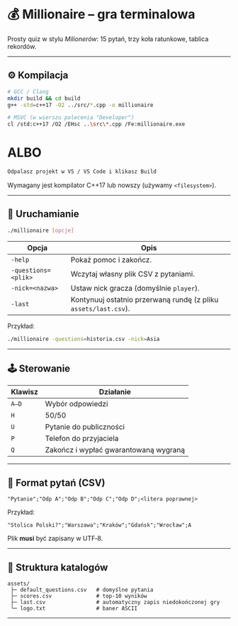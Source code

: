 # 💰 Millionaire – gra terminalowa

Prosty quiz w stylu *Milionerów*: 15 pytań, trzy koła ratunkowe, tablica rekordów.

---

## ⚙️ Kompilacja

```bash
# GCC / Clang
mkdir build && cd build
g++ -std=c++17 -O2 ../src/*.cpp -o millionaire

# MSVC (w wierszu polecenia "Developer")
cl /std:c++17 /O2 /EHsc ..\src\*.cpp /Fe:millionaire.exe
```

# ALBO
```bash
Odpalasz projekt w VS / VS Code i klikasz Build
```

Wymagany jest kompilator C++17 lub nowszy (używamy `<filesystem>`).

---

## 🚀 Uruchamianie

```bash
./millionaire [opcje]
```

| Opcja               | Opis                                                            |
| ------------------- | --------------------------------------------------------------- |
| `-help`             | Pokaż pomoc i zakończ.                                          |
| `-questions=<plik>` | Wczytaj własny plik CSV z pytaniami.                            |
| `-nick=<nazwa>`     | Ustaw nick gracza (domyślnie `player`).                         |
| `-last`             | Kontynuuj ostatnio przerwaną rundę (z pliku `assets/last.csv`). |

Przykład:

```bash
./millionaire -questions=historia.csv -nick=Asia
```

---

## 🕹️ Sterowanie

| Klawisz | Działanie                             |
| ------- | ------------------------------------- |
| `A–D`   | Wybór odpowiedzi                      |
| `H`     | 50/50                                 |
| `U`     | Pytanie do publiczności               |
| `P`     | Telefon do przyjaciela                |
| `Q`     | Zakończ i wypłać gwarantowaną wygraną |

---

## 📄 Format pytań (CSV)

```
"Pytanie";"Odp A";"Odp B";"Odp C";"Odp D";<litera poprawnej>
```

Przykład:

```
"Stolica Polski?";"Warszawa";"Kraków";"Gdańsk";"Wrocław";A
```

Plik **musi** być zapisany w UTF‑8.

---

## 📂 Struktura katalogów

```
assets/
 ├─ default_questions.csv   # domyślne pytania
 ├─ scores.csv              # top‑10 wyników
 ├─ last.csv                # automatyczny zapis niedokończonej gry
 └─ logo.txt                # baner ASCII
```

---
